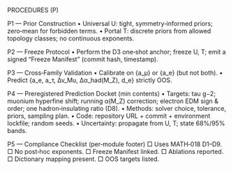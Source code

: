 PROCEDURES (P)

P1 — Prior Construction
• Universal U: tight, symmetry‑informed priors; zero‑mean for forbidden terms.
• Portal T: discrete priors from allowed topology classes; no continuous exponents.

P2 — Freeze Protocol
• Perform the D3 one‑shot anchor; freeze U, T; emit a signed “Freeze Manifest” (commit hash, timestamp).

P3 — Cross‑Family Validation
• Calibrate on {a_μ} or {a_e} (but not both).
• Predict {a_e, a_τ, Δν_Mu, Δα_had(M_Z), d_e} strictly OOS.

P4 — Preregistered Prediction Docket (min contents)
• Targets: tau g−2; muonium hyperfine shift; running α(M_Z) correction; electron EDM sign & order; one hadron‑insulating ratio (D8).
• Methods: solver choice, tolerance, priors, sampling plan.
• Code: repository URL + commit + environment lockfile; random seeds.
• Uncertainty: propagate from U, T; state 68%/95% bands.

P5 — Compliance Checklist (per‑module footer)
□ Uses MATH‑018 D1–D9.  □ No post‑hoc exponents.  □ Freeze Manifest linked.  □ Ablations reported.  □ Dictionary mapping present.  □ OOS targets listed.